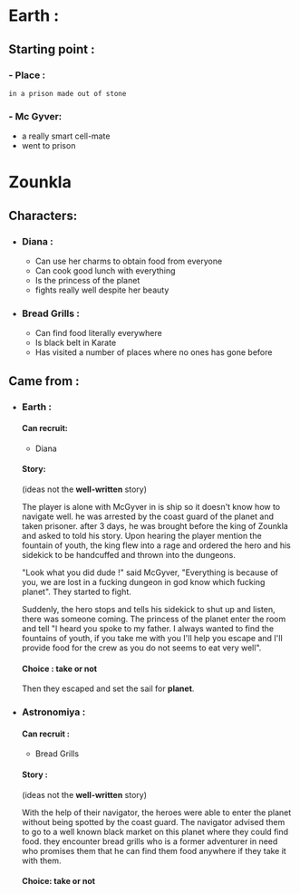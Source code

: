 # Earth :

## Starting point :

### - Place :

    in a prison made out of stone

### - Mc Gyver:

- a really smart cell-mate
- went to prison

# Zounkla

## Characters:

- ### Diana :
  - Can use her charms to obtain food from everyone
  - Can cook good lunch with everything
  - Is the princess of the planet
  - fights really well despite her beauty
- ### Bread Grills :
  - Can find food literally everywhere
  - Is black belt in Karate
  - Has visited a number of places where no ones has gone before

## Came from :

- ### Earth :
  
  #### **Can recruit**:
  
  - Diana
  
  #### **Story**:
  
  (ideas not the **well-written** story)
  
  The player is alone with McGyver in is ship so it doesn't know how to navigate well.
  he was arrested by the coast guard of the planet and taken prisoner.
  after 3 days, he was brought before the king of Zounkla and asked to told his story.
  Upon hearing the player mention the fountain of youth, the king flew into a rage and ordered the hero and his sidekick to be handcuffed and thrown into the dungeons.
  
  "Look what you did dude !" said McGyver, "Everything is because of you, we are lost in a fucking dungeon in god know which fucking planet". They started to fight.
  
  Suddenly, the hero stops and tells his sidekick to shut up and listen, there was someone coming. The princess of the planet enter the room and tell "I heard you spoke to my father. I always wanted to find the fountains of youth, if you take me with you I'll help you escape and I'll provide food for the crew as you do not seems to eat very well".
  
  #### Choice : take or not
  
  Then they escaped and set the sail for **planet**.

- ### Astronomiya :
  
  #### Can recruit :
  
  - Bread Grills
  
  #### **Story :**
  
  (ideas not the **well-written** story)
  
  With the help of their navigator, the heroes were able to enter the planet without being spotted by the coast guard.
  The navigator advised them to go to a well known black market on this planet where they could find food.
  they encounter bread grills who is a former adventurer in need who promises them that he can find them food anywhere if they take it with them.
  
  #### Choice: take or not
